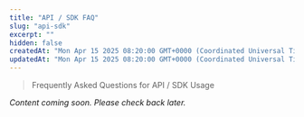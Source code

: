 ```yaml
---
title: "API / SDK FAQ"
slug: "api-sdk"
excerpt: ""
hidden: false
createdAt: "Mon Apr 15 2025 08:20:00 GMT+0000 (Coordinated Universal Time)"
updatedAt: "Mon Apr 15 2025 08:20:00 GMT+0000 (Coordinated Universal Time)"
---
```


> Frequently Asked Questions for API / SDK Usage

*Content coming soon. Please check back later.*